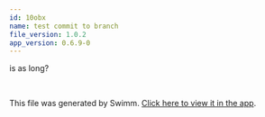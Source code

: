 ```yaml
---
id: 10obx
name: test commit to branch
file_version: 1.0.2
app_version: 0.6.9-0
---
```


is as long?

<br/>

This file was generated by Swimm. [Click here to view it in the app](http://localhost:5001/repos/Z2l0aHViJTNBJTNBc3ItZXh0ZW5zaW9uJTNBJTNBZG91ZWs=/docs/10obx).